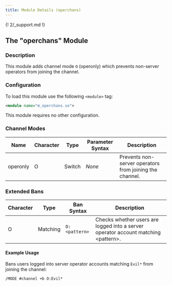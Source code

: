 ```yaml
---
title: Module Details (operchans)
---
```


{! 2/_support.md !}

## The "operchans" Module

### Description

This module adds channel mode `O` (operonly) which prevents non-server operators from joining the channel.

### Configuration

To load this module use the following `<module>` tag:

```xml
<module name="m_operchans.so">
```

This module requires no other configuration.

### Channel Modes

Name     | Character | Type   | Parameter Syntax | Description
-------- | --------- | ------ | ---------------- | -----------
operonly | O         | Switch | *None*           | Prevents non-server operators from joining the channel.

### Extended Bans

Character | Type     | Ban Syntax    | Description
--------- | -------- | ------------- | -----------
O         | Matching | `O:<pattern>` | Checks whether users are logged into a server operator account matching &lt;pattern&gt;.

#### Example Usage

Bans users logged into server operator accounts matching `Evil*` from joining the channel:

```plaintext
/MODE #channel +b O:Evil*
```
